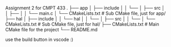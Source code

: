 Assignment 2 for CMPT 433
  .
  ├── app
  │   ├── include
  │   │   └── 
  │   ├── src
  │   │   ├── 
  │   │   └── main.c
  │   └── CMakeLists.txt           # Sub CMake file, just for app/
  ├── hal
  │   ├── include
  │   │   └── hal
  │   │       └── 
  │   ├── src
  │   │   └── 
  │   └── CMakeLists.txt           # Sub CMake file, just for hal/
  ├── CMakeLists.txt               # Main CMake file for the project
  └── README.md

use the build button in vscode :)
